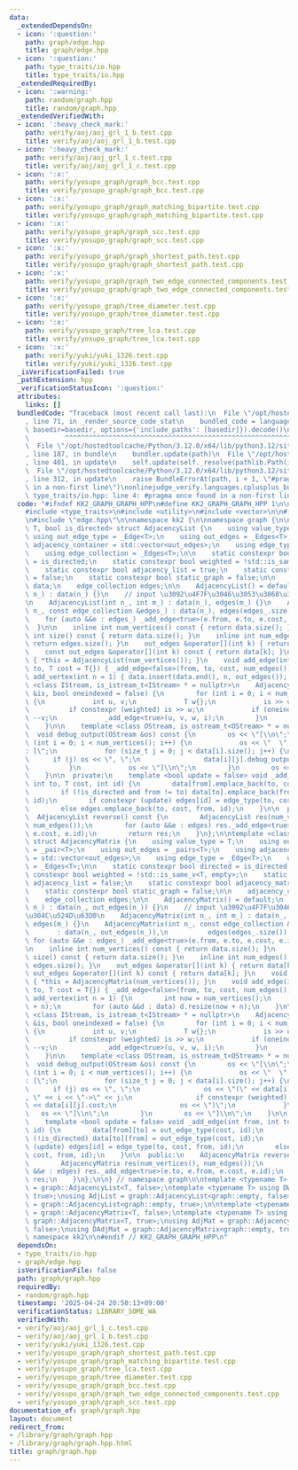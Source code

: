 ```yaml
---
data:
  _extendedDependsOn:
  - icon: ':question:'
    path: graph/edge.hpp
    title: graph/edge.hpp
  - icon: ':question:'
    path: type_traits/io.hpp
    title: type_traits/io.hpp
  _extendedRequiredBy:
  - icon: ':warning:'
    path: random/graph.hpp
    title: random/graph.hpp
  _extendedVerifiedWith:
  - icon: ':heavy_check_mark:'
    path: verify/aoj/aoj_grl_1_b.test.cpp
    title: verify/aoj/aoj_grl_1_b.test.cpp
  - icon: ':heavy_check_mark:'
    path: verify/aoj/aoj_grl_1_c.test.cpp
    title: verify/aoj/aoj_grl_1_c.test.cpp
  - icon: ':x:'
    path: verify/yosupo_graph/graph_bcc.test.cpp
    title: verify/yosupo_graph/graph_bcc.test.cpp
  - icon: ':x:'
    path: verify/yosupo_graph/graph_matching_bipartite.test.cpp
    title: verify/yosupo_graph/graph_matching_bipartite.test.cpp
  - icon: ':x:'
    path: verify/yosupo_graph/graph_scc.test.cpp
    title: verify/yosupo_graph/graph_scc.test.cpp
  - icon: ':x:'
    path: verify/yosupo_graph/graph_shortest_path.test.cpp
    title: verify/yosupo_graph/graph_shortest_path.test.cpp
  - icon: ':x:'
    path: verify/yosupo_graph/graph_two_edge_connected_components.test.cpp
    title: verify/yosupo_graph/graph_two_edge_connected_components.test.cpp
  - icon: ':x:'
    path: verify/yosupo_graph/tree_diameter.test.cpp
    title: verify/yosupo_graph/tree_diameter.test.cpp
  - icon: ':x:'
    path: verify/yosupo_graph/tree_lca.test.cpp
    title: verify/yosupo_graph/tree_lca.test.cpp
  - icon: ':x:'
    path: verify/yuki/yuki_1326.test.cpp
    title: verify/yuki/yuki_1326.test.cpp
  _isVerificationFailed: true
  _pathExtension: hpp
  _verificationStatusIcon: ':question:'
  attributes:
    links: []
  bundledCode: "Traceback (most recent call last):\n  File \"/opt/hostedtoolcache/Python/3.12.0/x64/lib/python3.12/site-packages/onlinejudge_verify/documentation/build.py\"\
    , line 71, in _render_source_code_stat\n    bundled_code = language.bundle(stat.path,\
    \ basedir=basedir, options={'include_paths': [basedir]}).decode()\n          \
    \         ^^^^^^^^^^^^^^^^^^^^^^^^^^^^^^^^^^^^^^^^^^^^^^^^^^^^^^^^^^^^^^^^^^^^^^^^^^^^^^^^^\n\
    \  File \"/opt/hostedtoolcache/Python/3.12.0/x64/lib/python3.12/site-packages/onlinejudge_verify/languages/cplusplus.py\"\
    , line 187, in bundle\n    bundler.update(path)\n  File \"/opt/hostedtoolcache/Python/3.12.0/x64/lib/python3.12/site-packages/onlinejudge_verify/languages/cplusplus_bundle.py\"\
    , line 401, in update\n    self.update(self._resolve(pathlib.Path(included), included_from=path))\n\
    \  File \"/opt/hostedtoolcache/Python/3.12.0/x64/lib/python3.12/site-packages/onlinejudge_verify/languages/cplusplus_bundle.py\"\
    , line 312, in update\n    raise BundleErrorAt(path, i + 1, \"#pragma once found\
    \ in a non-first line\")\nonlinejudge_verify.languages.cplusplus_bundle.BundleErrorAt:\
    \ type_traits/io.hpp: line 4: #pragma once found in a non-first line\n"
  code: "#ifndef KK2_GRAPH_GRAPH_HPP\n#define KK2_GRAPH_GRAPH_HPP 1\n\n#include <cassert>\n\
    #include <type_traits>\n#include <utility>\n#include <vector>\n\n#include \"../type_traits/io.hpp\"\
    \n#include \"edge.hpp\"\n\nnamespace kk2 {\n\nnamespace graph {\n\ntemplate <class\
    \ T, bool is_directed> struct AdjacencyList {\n    using value_type = T;\n   \
    \ using out_edge_type = _Edge<T>;\n    using out_edges = _Edges<T>;\n    using\
    \ adjacency_container = std::vector<out_edges>;\n    using edge_type = _Edge<T>;\n\
    \    using edge_collection = _Edges<T>;\n\n    static constexpr bool directed\
    \ = is_directed;\n    static constexpr bool weighted = !std::is_same_v<T, empty>;\n\
    \    static constexpr bool adjacency_list = true;\n    static constexpr bool adjacency_matrix\
    \ = false;\n    static constexpr bool static_graph = false;\n\n    adjacency_container\
    \ data;\n    edge_collection edges;\n\n    AdjacencyList() = default;\n    AdjacencyList(int\
    \ n_) : data(n_) {}\n    // input \u3092\u4F7F\u3046\u3053\u3068\u304C\u524D\u63D0\
    \n    AdjacencyList(int n_, int m_) : data(n_), edges(m_) {}\n    AdjacencyList(int\
    \ n_, const edge_collection &edges_) : data(n_), edges(edges_.size()) {\n    \
    \    for (auto &&e : edges_) _add_edge<true>(e.from, e.to, e.cost, e.id);\n  \
    \  }\n\n    inline int num_vertices() const { return data.size(); }\n    inline\
    \ int size() const { return data.size(); }\n    inline int num_edges() const {\
    \ return edges.size(); }\n    out_edges &operator[](int k) { return data[k]; }\n\
    \    const out_edges &operator[](int k) const { return data[k]; }\n    void edge_clear()\
    \ { *this = AdjacencyList(num_vertices()); }\n    void add_edge(int from, int\
    \ to, T cost = T{}) { _add_edge<false>(from, to, cost, num_edges()); }\n    void\
    \ add_vertex(int n = 1) { data.insert(data.end(), n, out_edges()); }\n\n    template\
    \ <class IStream, is_istream_t<IStream> * = nullptr>\n    AdjacencyList &input(IStream\
    \ &is, bool oneindexed = false) {\n        for (int i = 0; i < num_edges(); i++)\
    \ {\n            int u, v;\n            T w{};\n            is >> u >> v;\n  \
    \          if constexpr (weighted) is >> w;\n            if (oneindexed) --u,\
    \ --v;\n            _add_edge<true>(u, v, w, i);\n        }\n        return *this;\n\
    \    }\n\n    template <class OStream, is_ostream_t<OStream> * = nullptr>\n  \
    \  void debug_output(OStream &os) const {\n        os << \"[\\n\";\n        for\
    \ (int i = 0; i < num_vertices(); i++) {\n            os << \"  \" << i << \"\
    : [\";\n            for (size_t j = 0; j < data[i].size(); j++) {\n          \
    \      if (j) os << \", \";\n                data[i][j].debug_output(os);\n  \
    \          }\n            os << \"]\\n\";\n        }\n        os << \"]\\n\";\n\
    \    }\n\n  private:\n    template <bool update = false> void _add_edge(int from,\
    \ int to, T cost, int id) {\n        data[from].emplace_back(to, cost, from, id);\n\
    \        if (!is_directed and from != to) data[to].emplace_back(from, cost, to,\
    \ id);\n        if constexpr (update) edges[id] = edge_type(to, cost, from, id);\n\
    \        else edges.emplace_back(to, cost, from, id);\n    }\n\n  public:\n  \
    \  AdjacencyList reverse() const {\n        AdjacencyList res(num_vertices(),\
    \ num_edges());\n        for (auto &&e : edges) res._add_edge<true>(e.to, e.from,\
    \ e.cost, e.id);\n        return res;\n    }\n};\n\ntemplate <class T, bool is_directed>\
    \ struct AdjacencyMatrix {\n    using value_type = T;\n    using out_edge_type\
    \ = _pair<T>;\n    using out_edges = _pairs<T>;\n    using adjacency_container\
    \ = std::vector<out_edges>;\n    using edge_type = _Edge<T>;\n    using edge_collection\
    \ = _Edges<T>;\n\n    static constexpr bool directed = is_directed;\n    static\
    \ constexpr bool weighted = !std::is_same_v<T, empty>;\n    static constexpr bool\
    \ adjacency_list = false;\n    static constexpr bool adjacency_matrix = true;\n\
    \    static constexpr bool static_graph = false;\n\n    adjacency_container data;\n\
    \    edge_collection edges;\n\n    AdjacencyMatrix() = default;\n    AdjacencyMatrix(int\
    \ n_) : data(n_, out_edges(n_)) {}\n    // input \u3092\u4F7F\u3046\u3053\u3068\
    \u304C\u524D\u63D0\n    AdjacencyMatrix(int n_, int m_) : data(n_, out_edges(n_)),\
    \ edges(m_) {}\n    AdjacencyMatrix(int n_, const edge_collection &edges_)\n \
    \       : data(n_, out_edges(n_)),\n          edges(edges_.size()) {\n       \
    \ for (auto &&e : edges_) _add_edge<true>(e.from, e.to, e.cost, e.id);\n    }\n\
    \n    inline int num_vertices() const { return data.size(); }\n    inline int\
    \ size() const { return data.size(); }\n    inline int num_edges() const { return\
    \ edges.size(); }\n    out_edges &operator[](int k) { return data[k]; }\n    const\
    \ out_edges &operator[](int k) const { return data[k]; }\n    void edge_clear()\
    \ { *this = AdjacencyMatrix(num_vertices()); }\n    void add_edge(int from, int\
    \ to, T cost = T{}) { _add_edge<false>(from, to, cost, num_edges()); }\n    void\
    \ add_vertex(int n = 1) {\n        int now = num_vertices();\n        data.resize(now\
    \ + n);\n        for (auto &&d : data) d.resize(now + n);\n    }\n\n    template\
    \ <class IStream, is_istream_t<IStream> * = nullptr>\n    AdjacencyMatrix &input(IStream\
    \ &is, bool oneindexed = false) {\n        for (int i = 0; i < num_edges(); i++)\
    \ {\n            int u, v;\n            T w{};\n            is >> u >> v;\n  \
    \          if constexpr (weighted) is >> w;\n            if (oneindexed) --u,\
    \ --v;\n            _add_edge<true>(u, v, w, i);\n        }\n        return *this;\n\
    \    }\n\n    template <class OStream, is_ostream_t<OStream> * = nullptr>\n  \
    \  void debug_output(OStream &os) const {\n        os << \"[\\n\";\n        for\
    \ (int i = 0; i < num_vertices(); i++) {\n            os << \"  \" << i << \"\
    : [\";\n            for (size_t j = 0; j < data[i].size(); j++) {\n          \
    \      if (j) os << \", \";\n                os << \"(\" << data[i][j].id << \"\
    , \" << i << \"->\" << j;\n                if constexpr (weighted) os << \": \"\
    \ << data[i][j].cost;\n                os << \")\";\n            }\n         \
    \   os << \"]\\n\";\n        }\n        os << \"]\\n\";\n    }\n\n  private:\n\
    \    template <bool update = false> void _add_edge(int from, int to, T cost, int\
    \ id) {\n        data[from][to] = out_edge_type(cost, id);\n        if constexpr\
    \ (!is_directed) data[to][from] = out_edge_type(cost, id);\n        if constexpr\
    \ (update) edges[id] = edge_type(to, cost, from, id);\n        else edges.emplace_back(to,\
    \ cost, from, id);\n    }\n\n  public:\n    AdjacencyMatrix reverse() const {\n\
    \        AdjacencyMatrix res(num_vertices(), num_edges());\n        for (auto\
    \ &&e : edges) res._add_edge<true>(e.to, e.from, e.cost, e.id);\n        return\
    \ res;\n    }\n};\n\n} // namespace graph\n\ntemplate <typename T> using WAdjList\
    \ = graph::AdjacencyList<T, false>;\ntemplate <typename T> using DWAdjList = graph::AdjacencyList<T,\
    \ true>;\nusing AdjList = graph::AdjacencyList<graph::empty, false>;\nusing DAdjList\
    \ = graph::AdjacencyList<graph::empty, true>;\n\ntemplate <typename T> using WAdjMat\
    \ = graph::AdjacencyMatrix<T, false>;\ntemplate <typename T> using DWAdjMat =\
    \ graph::AdjacencyMatrix<T, true>;\nusing AdjMat = graph::AdjacencyMatrix<graph::empty,\
    \ false>;\nusing DAdjMat = graph::AdjacencyMatrix<graph::empty, true>;\n\n} //\
    \ namespace kk2\n\n#endif // KK2_GRAPH_GRAPH_HPP\n"
  dependsOn:
  - type_traits/io.hpp
  - graph/edge.hpp
  isVerificationFile: false
  path: graph/graph.hpp
  requiredBy:
  - random/graph.hpp
  timestamp: '2025-04-24 20:50:13+09:00'
  verificationStatus: LIBRARY_SOME_WA
  verifiedWith:
  - verify/aoj/aoj_grl_1_c.test.cpp
  - verify/aoj/aoj_grl_1_b.test.cpp
  - verify/yuki/yuki_1326.test.cpp
  - verify/yosupo_graph/graph_shortest_path.test.cpp
  - verify/yosupo_graph/graph_matching_bipartite.test.cpp
  - verify/yosupo_graph/tree_lca.test.cpp
  - verify/yosupo_graph/tree_diameter.test.cpp
  - verify/yosupo_graph/graph_bcc.test.cpp
  - verify/yosupo_graph/graph_two_edge_connected_components.test.cpp
  - verify/yosupo_graph/graph_scc.test.cpp
documentation_of: graph/graph.hpp
layout: document
redirect_from:
- /library/graph/graph.hpp
- /library/graph/graph.hpp.html
title: graph/graph.hpp
---
```

